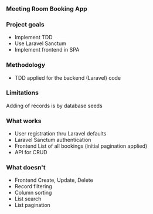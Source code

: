 ﻿### Meeting Room Booking App

### Project goals
<ul>
<li>Implement TDD</li>
<li>Use Laravel Sanctum</li>
<li>Implement frontend in SPA</li>
</ul>

### Methodology
<ul>
<li>TDD applied for the backend (Laravel) code</li>
</ul>

### Limitations
Adding of records is by database seeds

### What works
<ul>
    <li>User registration thru Laravel defaults</li>    
    <li>Laravel Sanctum authentication</li>
    <li>Frontend List of all bookings (initial pagination applied)</li>
    <li>API for CRUD</li>
</ul>

### What doesn't
<ul>
    <li>Frontend Create, Update, Delete</li>
    <li>Record filtering</li>
    <li>Column sorting</li>
    <li>List search</li>
    <li>List pagination</li>
</ul>


